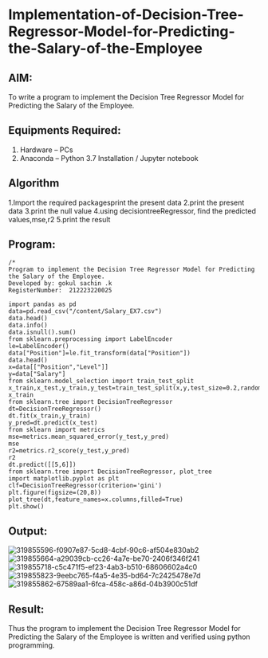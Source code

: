 # Implementation-of-Decision-Tree-Regressor-Model-for-Predicting-the-Salary-of-the-Employee

## AIM:
To write a program to implement the Decision Tree Regressor Model for Predicting the Salary of the Employee.

## Equipments Required:
1. Hardware – PCs
2. Anaconda – Python 3.7 Installation / Jupyter notebook

## Algorithm
1.Import the required packagesprint the present data
2.print the present data
3.print the null value
4.using decisiontreeRegressor, find the predicted values,mse,r2
5.print the result 

## Program:
```
/*
Program to implement the Decision Tree Regressor Model for Predicting the Salary of the Employee.
Developed by: gokul sachin .k
RegisterNumber:  212223220025

import pandas as pd
data=pd.read_csv("/content/Salary_EX7.csv")
data.head()
data.info()
data.isnull().sum()
from sklearn.preprocessing import LabelEncoder
le=LabelEncoder()
data["Position"]=le.fit_transform(data["Position"])
data.head()
x=data[["Position","Level"]]
y=data["Salary"]
from sklearn.model_selection import train_test_split
x_train,x_test,y_train,y_test=train_test_split(x,y,test_size=0.2,random_state=2)
x_train
from sklearn.tree import DecisionTreeRegressor
dt=DecisionTreeRegressor()
dt.fit(x_train,y_train)
y_pred=dt.predict(x_test)
from sklearn import metrics
mse=metrics.mean_squared_error(y_test,y_pred)
mse
r2=metrics.r2_score(y_test,y_pred)
r2
dt.predict([[5,6]])
from sklearn.tree import DecisionTreeRegressor, plot_tree
import matplotlib.pyplot as plt
clf=DecisionTreeRegressor(criterion='gini')
plt.figure(figsize=(20,8))
plot_tree(dt,feature_names=x.columns,filled=True)
plt.show()

```

## Output:
![319855596-f0907e87-5cd8-4cbf-90c6-af504e830ab2](https://github.com/vksachin2018/Implementation-of-Decision-Tree-Regressor-Model-for-Predicting-the-Salary-of-the-Employee/assets/149366019/0f1fbcae-6d82-437f-b198-722333e30863)
![319855664-a29039cb-cc26-4a7e-be70-2406f346f241](https://github.com/vksachin2018/Implementation-of-Decision-Tree-Regressor-Model-for-Predicting-the-Salary-of-the-Employee/assets/149366019/410e83b2-3485-49d7-9529-bfd71f42ad01)
![319855718-c5c471f5-ef23-4ab3-b510-68606602a4c0](https://github.com/vksachin2018/Implementation-of-Decision-Tree-Regressor-Model-for-Predicting-the-Salary-of-the-Employee/assets/149366019/4a184135-5214-48da-b422-b767dc93c34e)
![319855823-9eebc765-f4a5-4e35-bd64-7c2425478e7d](https://github.com/vksachin2018/Implementation-of-Decision-Tree-Regressor-Model-for-Predicting-the-Salary-of-the-Employee/assets/149366019/2a5cce7b-6240-4c69-a604-86542b0a0881)
![319855862-67589aa1-6fca-458c-a86d-04b3900c51df](https://github.com/vksachin2018/Implementation-of-Decision-Tree-Regressor-Model-for-Predicting-the-Salary-of-the-Employee/assets/149366019/c9899b64-e8ca-4c70-b5f2-da2bb1e9cfc6)



## Result:
Thus the program to implement the Decision Tree Regressor Model for Predicting the Salary of the Employee is written and verified using python programming.
